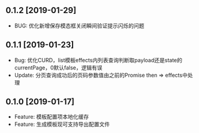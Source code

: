 ## 0.1.2 [2019-01-29]

* BUG: 优化新增保存模态框关闭瞬间验证提示闪烁的问题

## 0.1.1 [2019-01-23]

* Bug: 优化CURD，list模板effects内列表查询判断取payload还是state的currentPage，0默认false，逻辑有误
* Update: 分页查询成功后的页码参数值由之前的Promise then => effects中处理

## 0.1.0 [2019-01-17]

* Feature: 模板配置项本地化缓存
* Feature: 生成模板现可支持导出配置文件
